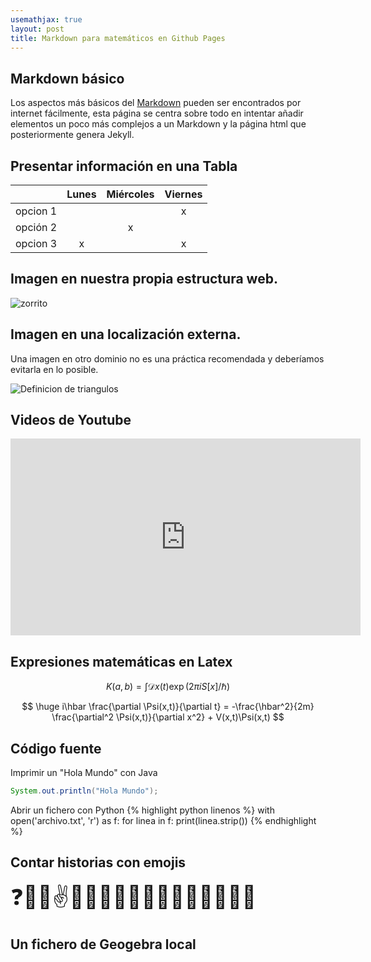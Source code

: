 ```yaml
---
usemathjax: true
layout: post
title: Markdown para matemáticos en Github Pages
---
```



## **Markdown** básico

Los aspectos más básicos del [Markdown](https://www.markdownguide.org/cheat-sheet/) pueden ser encontrados por internet fácilmente, esta página se centra sobre todo en intentar añadir elementos un poco más complejos a un Markdown y la página html que posteriormente genera Jekyll.

## Presentar información en una **Tabla**

|          | Lunes | Miércoles | Viernes |
| :------: | :---: | :-------: | :-----: |
| opcion 1 |       |           |    x    |
| opción 2 |       |     x     |         |
| opcion 3 |   x   |           |    x    |


## **Imagen** en nuestra propia estructura web.

![zorrito](https://trianguloscabri.github.io/assets/demo/3827f3b6832fba42dfe18bb3b470b5c6.jpg)


## **Imagen** en una localización externa.

Una imagen en otro dominio no es una práctica recomendada y deberíamos evitarla en lo posible.

![Definicion de triangulos](https://upload.wikimedia.org/wikipedia/commons/thumb/3/34/Euler_diagram_of_triangle_types_es.svg/1920px-Euler_diagram_of_triangle_types_es.svg.png)


## **Videos** de Youtube

<iframe width="560" height="315" src="https://www.youtube.com/embed/BUA0tX_ZxMY?si=L_aT3IwHE92OEOPF" title="YouTube video player" frameborder="0" allow="accelerometer; autoplay; clipboard-write; encrypted-media; gyroscope; picture-in-picture; web-share" referrerpolicy="strict-origin-when-cross-origin" allowfullscreen></iframe>


## **Expresiones matemáticas** en Latex

$$  K(a,b) = \int \mathcal{D}x(t) \exp(2\pi i S[x]/\hbar)  $$


$$
      \huge  i\hbar \frac{\partial \Psi(x,t)}{\partial t} = -\frac{\hbar^2}{2m} \frac{\partial^2 \Psi(x,t)}{\partial x^2} + V(x,t)\Psi(x,t)
$$


## **Código fuente** 

Imprimir un "Hola Mundo" con Java
```java
System.out.println("Hola Mundo");
```

Abrir un fichero con Python
{% highlight python linenos %}
with open('archivo.txt', 'r') as f:
    for linea in f:
        print(linea.strip())
{% endhighlight %}


## Contar historias con **emojis**

<div style="font-size:2.5em;">❓🙏😇✌️🤝🟰🙋‍♀️👀💀🔨🤷‍♂️🧾😶👭🤫</div>


## Un fichero de **Geogebra** local


<script src="https://cdn.geogebra.org/apps/deployggb.js"></script>
<div id="geogebra" style="width: 800px; height: 600px;"></div>
<script>
var applet = new GGBApplet({
"filename": "https://trianguloscabri.github.io/assets/demo/material-fpgkybfj.ggb", // Cambia esto según la ubicación de tu archivo
"showToolbar": true,
"showAlgebraInput": true,
"showMenuBar": true
}, true);
applet.inject('geogebra');
</script>




